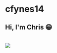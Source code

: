# cfynes14

## Hi, I'm Chris :grin:

# <img src="https://wakatime.com/share/@c8171554-159d-4c64-bb06-721c24f968c0/8de5b263-0a20-45f2-84fc-dc2a3a97f83e.svg">




